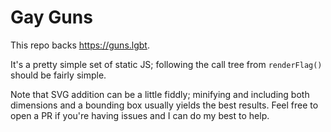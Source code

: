 # Gay Guns

This repo backs https://guns.lgbt.

It's a pretty simple set of static JS; following the call tree from `renderFlag()` should be fairly simple.

Note that SVG addition can be a little fiddly; minifying and including both dimensions and a bounding box usually yields the best results. Feel free to open a PR if you're having issues and I can do my best to help.

